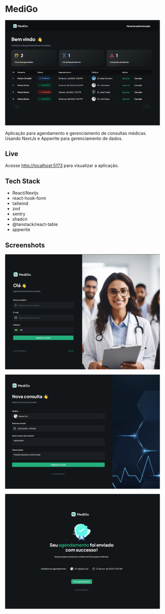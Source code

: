 # MediGo

![Cover](./.github/cover.png)

Aplicação para agendamento e gerenciamento de consultas médicas. Usando NextJs e Appwrite para gerenciamento de dados.

## Live

Acesse <http://localhost:5173> para visualizar a aplicação.

## Tech Stack
- React/Nextjs
- react-hook-form
- tailwind
- zod
- sentry
- shadcn
- @tanstack/react-table
- appwrite

## Screenshots
<p>
  <img src=".github/image.png">
</p>
<p>
  <img src=".github/image2.png">
</p>
<p>
  <img src=".github/image3.png">
</p>
